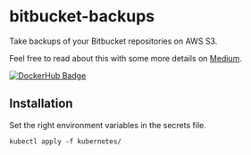 # bitbucket-backups
Take backups of your Bitbucket repositories on AWS S3.

Feel free to read about this with some more details on [Medium](https://medium.com/axons/essential-kubernetes-tools-94503209d1cb).

[![DockerHub Badge](https://dockeri.co/image/bouwe/bitbucket-backups-s3)](https://hub.docker.com/r/bouwe/bitbucket-backups-s3)

## Installation
Set the right environment variables in the secrets file.

```
kubectl apply -f kubernetes/
```
